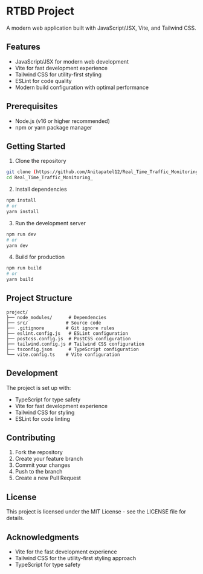# RTBD Project

A modern web application built with JavaScript/JSX, Vite, and Tailwind CSS.

## Features

- JavaScript/JSX for modern web development
- Vite for fast development experience
- Tailwind CSS for utility-first styling
- ESLint for code quality
- Modern build configuration with optimal performance

## Prerequisites

- Node.js (v16 or higher recommended)
- npm or yarn package manager

## Getting Started

1. Clone the repository
```bash
git clone (https://github.com/Anitapatel12/Real_Time_Traffic_Monitoring_.git)
cd Real_Time_Traffic_Monitoring_
```

2. Install dependencies
```bash
npm install
# or
yarn install
```

3. Run the development server
```bash
npm run dev
# or
yarn dev
```

4. Build for production
```bash
npm run build
# or
yarn build
```

## Project Structure

```
project/
├── node_modules/      # Dependencies
├── src/              # Source code
├── .gitignore        # Git ignore rules
├── eslint.config.js   # ESLint configuration
├── postcss.config.js  # PostCSS configuration
├── tailwind.config.js # Tailwind CSS configuration
├── tsconfig.json      # TypeScript configuration
└── vite.config.ts    # Vite configuration
```

## Development

The project is set up with:
- TypeScript for type safety
- Vite for fast development experience
- Tailwind CSS for styling
- ESLint for code linting

## Contributing

1. Fork the repository
2. Create your feature branch
3. Commit your changes
4. Push to the branch
5. Create a new Pull Request

## License

This project is licensed under the MIT License - see the LICENSE file for details.

## Acknowledgments

- Vite for the fast development experience
- Tailwind CSS for the utility-first styling approach
- TypeScript for type safety
